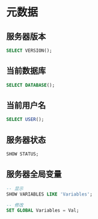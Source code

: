 # 元数据

## 服务器版本

``` SQL
SELECT VERSION();
```

## 当前数据库

``` SQL
SELECT DATABASE();
```

## 当前用户名

``` SQL
SELECT USER();
```

## 服务器状态

``` SQL
SHOW STATUS;
```

## 服务器全局变量

``` SQL
-- 显示
SHOW VARIABLES LIKE 'Variables';

-- 修改
SET GLOBAL Variables = Val;
```
